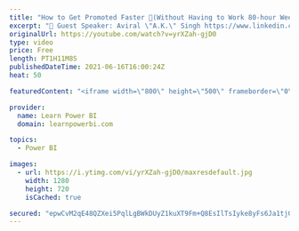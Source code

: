 ```yaml
---
title: "How to Get Promoted Faster 🚀(Without Having to Work 80-hour Weeks!) #TalkPowerBI"
excerpt: "👤 Guest Speaker: Aviral \"A.K.\" Singh https://www.linkedin.com/in/aksingh-gm  00:00:00 Intro 00:03:00 Speaker Introduction 00:06:09 Legal Disclaimer 00:07:23 Why do you wish to get promoted? Which is important to you? 00:12:19 Drivers for a faster promotion 00:15:18 Organization Type 00:18:08 Boss &"
originalUrl: https://youtube.com/watch?v=yrXZah-gjD0
type: video
price: Free
length: PT1H11M8S
publishedDateTime: 2021-06-16T16:00:24Z
heat: 50

featuredContent: "<iframe width=\"800\" height=\"500\" frameborder=\"0\" src=\"https://www.youtube.com/embed/yrXZah-gjD0\" allow=\"accelerometer; autoplay; encrypted-media; gyroscope; picture-in-picture\" allowfullscreen></iframe>"

provider:
  name: Learn Power BI
  domain: learnpowerbi.com

topics:
  - Power BI

images:
  - url: https://i.ytimg.com/vi/yrXZah-gjD0/maxresdefault.jpg
    width: 1280
    height: 720
    isCached: true

secured: "epwCvM2qE48QZXei5PqlLgBWkDUyZ1kuXT9Fm+Q8EsIlTsIyke8yFs6Ja1tjGM8GFs1bFfxNsXY2UYMVNu5PFuq0QbogYRjSIN7flqjW60a0RqkIPWt+cOehZJehRpsLjH8Xns2qV5cKp+SL+nevZNyBTSC2lSi2PapO065l02ZtPgGn3PQKL+Nf/2fWnXz3+N9Af587y3OVoLWF1RO+03I53XpjU1EkRx1Q18UiSxf0HYhhTmXhTSrMjcLxabJMxSUkDBEExLTrZoBrZwLJun58X0UuHAIlgA0NjuJqX6nsu5zABomf2WFfJjLHvPA+tLJTdZVX7ZKM9ByO7Jlh0U9+PVCFERTIJmVkdAgSd2E8m2Em+6yYIBwM8VEdKYYu5kRIXB6YPHaVbTuvdyyjwkteFSETRBUsjvixcDa6X5g=;7hVX3paSjOkOuFEM8OLBWg=="
---
```


